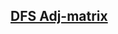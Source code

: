 ## [DFS Adj-matrix](https://reimagined-orbit-7j4w5jq566hrv6j.github.dev/)

<!-- notecardId: 1755774729663 -->
